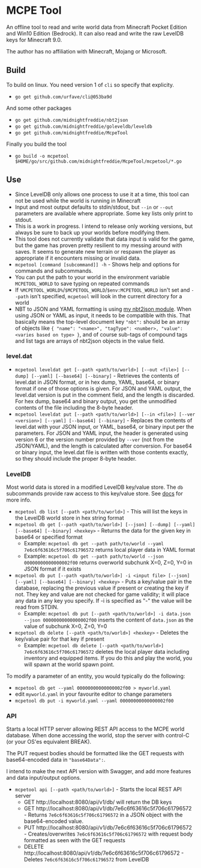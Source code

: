 # MCPE Tool

An offline tool to read and write world data from Minecraft Pocket Edition and Win10 Edition (Bedrock). It can also read and write the raw LevelDB keys for Minecraft 9.0.

The author has no affiliation with Minecraft, Mojang or Microsoft.

## Build

To build on linux.
You need version 1 of `cli` so specify that explicity.
- `go get github.com/urfave/cli@053ba9d`

And some other packages
- `go get github.com/midnightfreddie/nbt2json`
- `go get github.com/midnightfreddie/goleveldb/leveldb`
- `go get github.com/midnightfreddie/McpeTool`

Finally you build the tool
- `go build -o mcpetool $HOME/go/src/github.com/midnightfreddie/McpeTool/mcpetool/*.go`

## Use

- Since LevelDB only allows one process to use it at a time, this tool can not be used while the world is running in Minecraft
- Input and most output defaults to stdin/stdout, but `--in` or `--out` parameters are available where appropriate. Some key lists only print to stdout.
- This is a work in progress. I intend to release only working versions, but always be sure to back up your worlds before modifying them.
- This tool does not currently validate that data input is valid for the game, but the game has proven pretty resilient to my messing around with saves. It seems to generate new terrain or respawn the player as appropriate if it encounters missing or invalid data.
- `mcpetool [command [subcommand]] -h` - Shows help and options for commands and subcommands.
- You can put the path to your world in the environment variable `MCPETOOL_WORLD` to save typing on repeated commands
- If `%MCPETOOL_WORLD%`/`$MCPETOOL_WORLD`/`$env:MCPETOOL_WORLD` isn't set and `--path` isn't specified, `mcpetool` will look in the current directory for a world
- NBT to JSON and YAML formatting is using [my nbt2json module](https://github.com/midnightfreddie/nbt2json). When using JSON or YAML as input, it needs to be compatible with this. That basically means the top-level document key `"nbt":` should be an array of objects like `{ "name": "<name>", "tagType": <number>, "value": <varies based on type> }`, and of course sub-tags of compound tags and list tags are arrays of nbt2json objects in the value field.

### level.dat

- `mcpetool leveldat get [--path <path/to/world>] [--out <file>] [--dump] [--yaml] [--base64] [--binary]` - Retrieves the contents of level.dat in JSON format, or in hex dump, YAML, base64, or binary format if one of those options is given. For JSON and YAML output, the level.dat version is put in the comment field, and the length is discarded. For hex dump, base64 and binary output, you get the unmodified contents of the file including the 8-byte header.
- `mcpetool leveldat put [--path <path/to/world>] [--in <file>] [--ver <version>] [--yaml] [--base64] [--binary]` - Replaces the contents of level.dat with your JSON input, or YAML, base64, or binary input per the parameters. For JSON and YAML input, the header is generated using version 6 or the version number provided by `--ver` (not from the JSON/YAML), and the length is calculated after conversion. For base64 or binary input, the level.dat file is written with those contents exactly, so they should include the proper 8-byte header.

### LevelDB

Most world data is stored in a modified LevelDB key/value store. The `db` subcommands provide raw access to this key/value store. See [docs](docs/#how-to-convert-world-coordinates-to-leveldb-keys) for more info.

- `mcpetool db list [--path <path/to/world>]` - This will list the keys in the LevelDB world store in hex string format
- `mcpetool db get [--path <path/to/world>] [--json] [--dump] [--yaml] [--base64] [--binary] <hexkey>` - Returns the data for the given key in base64 or specified format
	- Example: `mcpetool db get --path path/to/world --yaml 7e6c6f63616c5f706c61796572` returns local player data in YAML format
	- Example: `mcpetool db get --path path/to/world --json 00000000000000002f00` returns overworld subchunk X=0, Z=0, Y=0 in JSON format if it exists
- `mcpetool db put [--path <path/to/world>] -i <input file> [--json] [--yaml] [--base64] [--binary] <hexkey>` - Puts a key/value pair in the database, replacing the previous value if present or creating the key if not. They key and value are not checked for game validity; it will place any data in any key you specify.  If -i is specified as "-" the value will be read from STDIN.
	- Example: `mcpetool db put [--path <path/to/world>] -i data.json --json 00000000000000002f00` inserts the content of `data.json` as the value of subchunk X=0, Z=0, Y=0
- `mcpetool db delete [--path <path/to/world>] <hexkey>` - Deletes the key/value pair for that key if present
	- Example: `mcpetool db delete [--path <path/to/world>] 7e6c6f63616c5f706c61796572` deletes the local player data including inventory and equipped items. If you do this and play the world, you will spawn at the world spawn point.

To modify a parameter of an entity, you would typically do the following:
- `mcpetool db get --yaml 00000000000000002f00 > myworld.yaml`
- edit `myworld.yaml` in your favourite editor to change parameters
- `mcpetool db put -i myworld.yaml --yaml 00000000000000002f00`



### API

Starts a local HTTP server allowing REST API access to the MCPE world database. When done accessing the world, stop the server with control-C (or your OS'es equivalent BREAK).

The PUT request bodies should be formatted like the GET requests with base64-encoded data in `"base64Data":`.

I intend to make the next API version with Swagger, and add more features and data input/output options.

- `mcpetool api [--path <path/to/world>]` - Starts the local REST API server
	- GET http://localhost:8080/api/v1/db/ will return the DB keys
	- GET http://localhost:8080/api/v1/db/7e6c6f63616c5f706c61796572 - Returns `7e6c6f63616c5f706c61796572` in a JSON object with the base64-encoded value.
	- PUT http://localhost:8080/api/v1/db/7e6c6f63616c5f706c61796572 - Creates/overwrites `7e6c6f63616c5f706c61796572` with request body formatted as seen with the GET requests
	- DELETE http://localhost:8080/api/v1/db/7e6c6f63616c5f706c61796572 - Deletes `7e6c6f63616c5f706c61796572` from LevelDB

